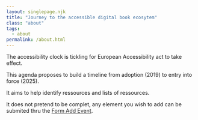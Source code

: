```yaml
---
layout: singlepage.njk
title: "Journey to the accessible digital book ecosytem"
class: "about"
tags: 
  - about
permalink: /about.html
---
```


The accessibility clock is tickling for European Accessibility act to take effect. 

This agenda proposes to build a timeline from adoption (2019) to entry into force (2025). 

It aims to help identify ressources and lists of ressources. 

It does not pretend to be complet, any element you wish to add can be submited thru the [Form Add Event](form.md).



